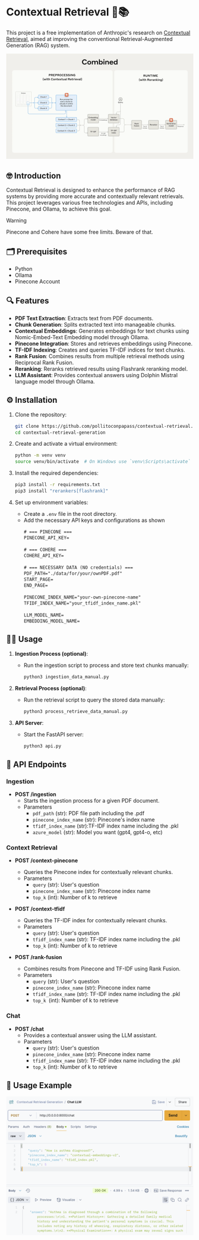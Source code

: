 # Contextual Retrieval 🤖📚
This project is a free implementation of Anthropic's research on [Contextual Retrieval](https://www.anthropic.com/news/contextual-retrieval), aimed at improving the conventional Retrieval-Augmented Generation (RAG) system.

![alt text](public/contextual-retrieval-image.png)


## 🤓 Introduction

Contextual Retrieval is designed to enhance the performance of RAG systems by providing more accurate and contextually relevant retrievals. This project leverages various free technologies and APIs, including Pinecone, and Ollama, to achieve this goal.

> [!WARNING]
> Pinecone and Cohere have some free limits. Beware of that.

## 🗂️ Prerequisites
- Python
- Ollama
- Pinecone Account

## 🔍 Features

- **PDF Text Extraction**: Extracts text from PDF documents.
- **Chunk Generation**: Splits extracted text into manageable chunks.
- **Contextual Embeddings**: Generates embeddings for text chunks using Nomic-Embed-Text Embedding model through Ollama.
- **Pinecone Integration**: Stores and retrieves embeddings using Pinecone.
- **TF-IDF Indexing**: Creates and queries TF-IDF indices for text chunks.
- **Rank Fusion**: Combines results from multiple retrieval methods using Reciprocal Rank Fusion.
- **Reranking**: Reranks retrieved results using Flashrank reranking model.
- **LLM Assistant**: Provides contextual answers using Dolphin Mistral language model through Ollama.


## ⚙️ Installation

1. Clone the repository:
    ```sh
    git clone https://github.com/pollitoconpapass/contextual-retrieval.git
    cd contextual-retrieval-generation
    ```

2. Create and activate a virtual environment:
    ```sh
    python -m venv venv
    source venv/bin/activate  # On Windows use `venv\Scripts\activate`
    ```

3. Install the required dependencies:
    ```sh
    pip3 install -r requirements.txt
    pip3 install "rerankers[flashrank]"
    ```

4. Set up environment variables:
    - Create a `.env` file in the root directory.
    - Add the necessary API keys and configurations as shown
        ```
        # === PINECONE ===
        PINECONE_API_KEY=

        # === COHERE ===
        COHERE_API_KEY=

        # === NECESSARY DATA (NO credentials) ===
        PDF_PATH="./data/for/your/ownPDF.pdf"
        START_PAGE=
        END_PAGE=

        PINECONE_INDEX_NAME="your-own-pinecone-name"
        TFIDF_INDEX_NAME="your_tfidf_index_name.pkl"

        LLM_MODEL_NAME=
        EMBEDDING_MODEL_NAME=
        ```


## 🧑‍💻 Usage

1. **Ingestion Process (optional)**:
    - Run the ingestion script to process and store text chunks manually:
        ```sh
        python3 ingestion_data_manual.py
        ```

2. **Retrieval Process (optional)**:
    - Run the retrieval script to query the stored data manually:
        ```sh
        python3 process_retrieve_data_manual.py
        ```

3. **API Server**:
    - Start the FastAPI server:
        ```sh
        python3 api.py
        ```

## 🧠 API Endpoints
### Ingestion

- **POST /ingestion**
    - Starts the ingestion process for a given PDF document.
    - Parameters
        - `pdf_path` (str): PDF file path including the .pdf
        - `pinecone_index_name` (str): Pinecone's index name
        - `tfidf_index_name` (str):TF-IDF index name including the .pkl
        - `azure_model` (str): Model you want (gpt4, gpt4-o, etc)

### Context Retrieval

- **POST /context-pinecone**
    - Queries the Pinecone index for contextually relevant chunks.
    - Parameters 
        - `query` (str): User's question
        - `pinecone_index_name` (str): Pinecone index name
        - `top_k` (int): Number of k to retrieve

- **POST /context-tfidf**
    - Queries the TF-IDF index for contextually relevant chunks.
    - Parameters
        - `query` (str): User's question
        - `tfidf_index_name` (str): TF-IDF index name including the .pkl
        - `top_k` (int): Number of k to retrieve

- **POST /rank-fusion**
    - Combines results from Pinecone and TF-IDF using Rank Fusion.
    - Parameters
        - `query` (str): User's question
        - `pinecone_index_name` (str): Pinecone index name
        - `tfidf_index_name` (str): TF-IDF index name including the .pkl
        - `top_k `(int): Number of k to retrieve

### Chat

- **POST /chat**
    - Provides a contextual answer using the LLM assistant.
    - Parameters
        - `query` (str): User's question
        - `pinecone_index_name` (str): Pinecone index name
        - `tfidf_index_name` (str): TF-IDF index name including the .pkl
        - `top_k` (int): Number of k to retrieve


## 🧪 Usage Example
![alt text](./public/demo-image.png)